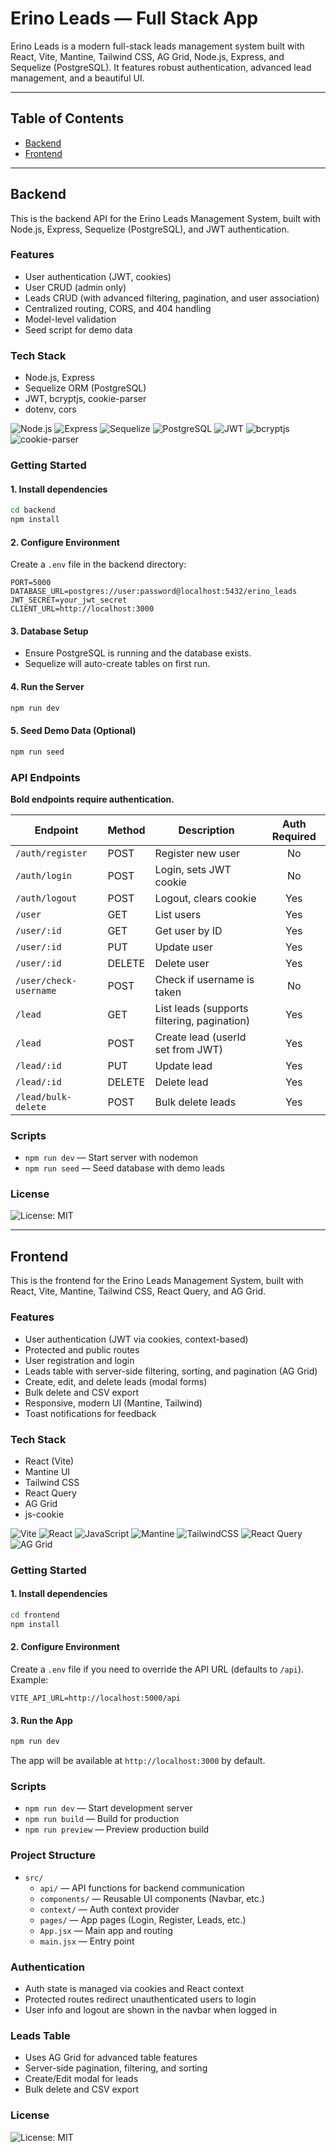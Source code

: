 # Erino Leads — Full Stack App

Erino Leads is a modern full-stack leads management system built with React, Vite, Mantine, Tailwind CSS, AG Grid, Node.js, Express, and Sequelize (PostgreSQL). It features robust authentication, advanced lead management, and a beautiful UI.

---

## Table of Contents

- [Backend](#backend)
- [Frontend](#frontend)

---

## Backend

This is the backend API for the Erino Leads Management System, built with Node.js, Express, Sequelize (PostgreSQL), and JWT authentication.

### Features

- User authentication (JWT, cookies)
- User CRUD (admin only)
- Leads CRUD (with advanced filtering, pagination, and user association)
- Centralized routing, CORS, and 404 handling
- Model-level validation
- Seed script for demo data

### Tech Stack

- Node.js, Express
- Sequelize ORM (PostgreSQL)
- JWT, bcryptjs, cookie-parser
- dotenv, cors

![Node.js](https://img.shields.io/badge/Node.js-339933?logo=node.js&logoColor=white&style=for-the-badge) ![Express](https://img.shields.io/badge/Express-000000?logo=express&logoColor=white&style=for-the-badge) ![Sequelize](https://img.shields.io/badge/Sequelize-52B0E7?logo=sequelize&logoColor=white&style=for-the-badge) ![PostgreSQL](https://img.shields.io/badge/PostgreSQL-4169E1?logo=postgresql&logoColor=white&style=for-the-badge) ![JWT](https://img.shields.io/badge/JWT-000000?logo=jsonwebtokens&logoColor=white&style=for-the-badge) ![bcryptjs](https://img.shields.io/badge/bcryptjs-003A70?logo=javascript&logoColor=white&style=for-the-badge) ![cookie-parser](https://img.shields.io/badge/cookie--parser-4B8BBE?logo=javascript&logoColor=white&style=for-the-badge)

### Getting Started

#### 1. Install dependencies

```bash
cd backend
npm install
```

#### 2. Configure Environment

Create a `.env` file in the backend directory:

```
PORT=5000
DATABASE_URL=postgres://user:password@localhost:5432/erino_leads
JWT_SECRET=your_jwt_secret
CLIENT_URL=http://localhost:3000
```

#### 3. Database Setup

- Ensure PostgreSQL is running and the database exists.
- Sequelize will auto-create tables on first run.

#### 4. Run the Server

```bash
npm run dev
```

#### 5. Seed Demo Data (Optional)

```bash
npm run seed
```

### API Endpoints

**Bold endpoints require authentication.**

| Endpoint               | Method | Description                                 | Auth Required |
| ---------------------- | ------ | ------------------------------------------- | :-----------: |
| `/auth/register`       | POST   | Register new user                           |      No       |
| `/auth/login`          | POST   | Login, sets JWT cookie                      |      No       |
| `/auth/logout`         | POST   | Logout, clears cookie                       |      Yes      |
| `/user`                | GET    | List users                                  |      Yes      |
| `/user/:id`            | GET    | Get user by ID                              |      Yes      |
| `/user/:id`            | PUT    | Update user                                 |      Yes      |
| `/user/:id`            | DELETE | Delete user                                 |      Yes      |
| `/user/check-username` | POST   | Check if username is taken                  |      No       |
| `/lead`                | GET    | List leads (supports filtering, pagination) |      Yes      |
| `/lead`                | POST   | Create lead (userId set from JWT)           |      Yes      |
| `/lead/:id`            | PUT    | Update lead                                 |      Yes      |
| `/lead/:id`            | DELETE | Delete lead                                 |      Yes      |
| `/lead/bulk-delete`    | POST   | Bulk delete leads                           |      Yes      |

### Scripts

- `npm run dev` — Start server with nodemon
- `npm run seed` — Seed database with demo leads

### License

![License: MIT](https://img.shields.io/badge/License-MIT-yellow.svg?style=for-the-badge)

---

## Frontend

This is the frontend for the Erino Leads Management System, built with React, Vite, Mantine, Tailwind CSS, React Query, and AG Grid.

### Features

- User authentication (JWT via cookies, context-based)
- Protected and public routes
- User registration and login
- Leads table with server-side filtering, sorting, and pagination (AG Grid)
- Create, edit, and delete leads (modal forms)
- Bulk delete and CSV export
- Responsive, modern UI (Mantine, Tailwind)
- Toast notifications for feedback

### Tech Stack

- React (Vite)
- Mantine UI
- Tailwind CSS
- React Query
- AG Grid
- js-cookie

![Vite](https://img.shields.io/badge/vite-%23646CFF.svg?style=for-the-badge&logo=vite&logoColor=white) ![React](https://img.shields.io/badge/React-20232A?logo=react&logoColor=61DAFB&style=for-the-badge) ![JavaScript](https://img.shields.io/badge/JavaScript-F7DF1E?logo=javascript&logoColor=black&style=for-the-badge) ![Mantine](https://img.shields.io/badge/Mantine-UI-blue?logo=mantine&style=for-the-badge) ![TailwindCSS](https://img.shields.io/badge/tailwindcss-%2338B2AC.svg?style=for-the-badge&logo=tailwind-css&logoColor=white) ![React Query](https://img.shields.io/badge/React_Query-FF4154?logo=react-query&style=for-the-badge) ![AG Grid](https://img.shields.io/badge/AG_Grid-FA6400?logo=ag-grid&style=for-the-badge)

### Getting Started

#### 1. Install dependencies

```bash
cd frontend
npm install
```

#### 2. Configure Environment

Create a `.env` file if you need to override the API URL (defaults to `/api`). Example:

```
VITE_API_URL=http://localhost:5000/api
```

#### 3. Run the App

```bash
npm run dev
```

The app will be available at `http://localhost:3000` by default.

### Scripts

- `npm run dev` — Start development server
- `npm run build` — Build for production
- `npm run preview` — Preview production build

### Project Structure

- `src/`
  - `api/` — API functions for backend communication
  - `components/` — Reusable UI components (Navbar, etc.)
  - `context/` — Auth context provider
  - `pages/` — App pages (Login, Register, Leads, etc.)
  - `App.jsx` — Main app and routing
  - `main.jsx` — Entry point

### Authentication

- Auth state is managed via cookies and React context
- Protected routes redirect unauthenticated users to login
- User info and logout are shown in the navbar when logged in

### Leads Table

- Uses AG Grid for advanced table features
- Server-side pagination, filtering, and sorting
- Create/Edit modal for leads
- Bulk delete and CSV export

### License

![License: MIT](https://img.shields.io/badge/License-MIT-yellow.svg?style=for-the-badge)
